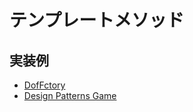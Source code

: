# テンプレートメソッド

## 実装例
- [DofFctory](https://github.com/stage-clear/Learning-javascript/blob/master/DesignPatterns/dofactory.com/template.md)
- [Design Patterns Game](https://github.com/stage-clear/Learning-javascript/blob/master/DesignPatterns/designpatternsgame.com/template.md)
